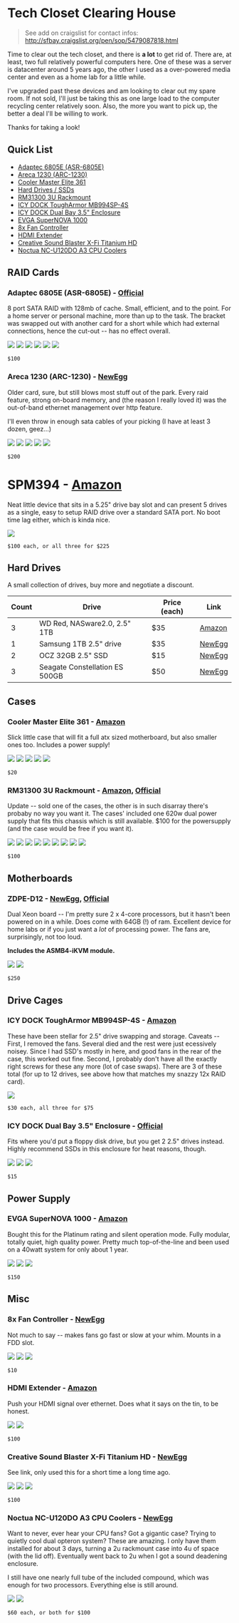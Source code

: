 # Tech Closet Clearing House

> See add on craigslist for contact infos: http://sfbay.craigslist.org/pen/sop/5479087818.html

Time to clear out the tech closet, and there is **a lot** to get rid of. There are, at least, two full relatively powerful computers here. One of these was a server is datacenter around 5 years ago, the other I used as a over-powered media center and even as a home lab for a little while.

I've upgraded past these devices and am looking to clear out my spare room. If not sold, I'll just be taking this as one large load to the computer recycling center relatively soon. Also, the more you want to pick up, the better a deal I'll be willing to work.

Thanks for taking a look!

## Quick List

- [Adaptec 6805E (ASR-6805E)](#adaptec-6805e-asr-6805e---official)
- [Areca 1230 (ARC-1230)](#areca-1230-arc-1230---newegg)
- [Cooler Master Elite 361](#cooler-master-elite-361---amazon)
- [Hard Drives / SSDs](#hard-drives)
- [RM31300 3U Rackmount](#rm31300-3u-rackmount---amazon-official)
- [ICY DOCK ToughArmor MB994SP-4S](#icy-dock-tougharmor-mb994sp-4s---amazon)
- [ICY DOCK Dual Bay 3.5" Enclosure](#icy-dock-dual-bay-35-enclosure---official)
- [EVGA SuperNOVA 1000](#evga-supernova-1000---amazon)
- [8x Fan Controller](#8x-fan-controller---newegg)
- [HDMI Extender](#hdmi-extender---amazon)
- [Creative Sound Blaster X-Fi Titanium HD](#creative-sound-blaster-x-fi-titanium-hd---newegg)
- [Noctua NC-U120DO A3 CPU Coolers](#noctua-nc-u120do-a3-cpu-coolers---newegg)

## RAID Cards

### Adaptec 6805E (ASR-6805E) - [Official](https://www.adaptec.com/en-us/support/raid/sas_raid/sas-6805e/)

8 port SATA RAID with 128mb of cache. Small, efficient, and to the point. For a home server or personal machine, more than up to the task. The bracket was swapped out with another card for a short while which had external connections, hence the cut-out -- has no effect overall.

![](adaptec-raid/20160305-IMG_1878.jpg)
![](adaptec-raid/20160305-IMG_1879.jpg)
![](adaptec-raid/20160305-IMG_1880.jpg)
![](adaptec-raid/20160305-IMG_1881.jpg)
![](adaptec-raid/20160305-IMG_1882.jpg)
![](adaptec-raid/20160305-IMG_1883.jpg)

```
$100
```

### Areca 1230 (ARC-1230) - [NewEgg](http://www.newegg.com/Product/Product.aspx?Item=N82E16816131006)

Older card, sure, but still blows most stuff out of the park. Every raid feature, strong on-board memory, and (the reason I really loved it) was the out-of-band ethernet management over http feature.

I'll even throw in enough sata cables of your picking (I have at least 3 dozen, geez...)

![](areca/20160305-IMG_1853.jpg)
![](areca/20160305-IMG_1854.jpg)
![](areca/20160305-IMG_1855.jpg)
![](areca/20160305-IMG_1856.jpg)
![](areca/20160305-IMG_1857.jpg)

```
$200
```

# SPM394 - [Amazon](http://www.amazon.com/gp/product/B004JPHAF0)

Neat little device that sits in a 5.25" drive bay slot and can present 5 drives as a single, easy to setup RAID drive over a standard SATA port. No boot time lag either, which is kinda nice.

![](raid-panels/20160305-IMG_1870.jpg)

```
$100 each, or all three for $225
```

## Hard Drives

A small collection of drives, buy more and negotiate a discount.

Count | Drive | Price (each) | Link
----- | ----- | ------------ | ------------------
    3 | WD Red, NASware2.0, 2.5" 1TB | $35 | [Amazon](http://www.amazon.com/Red-1TB-Hard-Disk-Drive/dp/B00EHBES1U)
    1 | Samsung 1TB 2.5" drive | $35 | [NewEgg](http://www.newegg.com/Product/Product.aspx?Item=N82E16822152291)
    2 | OCZ 32GB 2.5" SSD | $15 | [NewEgg](http://www.newegg.com/Product/Product.aspx?Item=N82E16820227510)
    3 | Seagate Constellation ES 500GB  | $50 | [NewEgg](http://www.newegg.com/Product/Product.aspx?Item=N82E16822148756)

## Cases

### Cooler Master Elite 361 - [Amazon](http://www.amazon.com/Cooler-Master-RC-361-KKN1-Plastic-Computer/dp/B007VXUZYK)

Slick little case that will fit a full atx sized motherboard, but also smaller ones too. Includes a power supply!

![](cases/20160305-IMG_1888.jpg)
![](cases/20160305-IMG_1884.jpg)
![](cases/20160305-IMG_1885.jpg)
![](cases/20160305-IMG_1886.jpg)
![](cases/20160305-IMG_1887.jpg)

```
$20
```

### RM31300 3U Rackmount - [Amazon](http://www.amazon.com/gp/product/B001LNVX7E), [Official](http://www.chenbro.com/en-global/products/RackmountChassis/3U_Chassis/RM31300)

Update -- sold one of the cases, the other is in such disarray there's probaby no way you want it. The cases' included one 620w dual power supply that fits this chassis which is still available. $100 for the powersupply (and the case would be free if you want it).

![](cases/20160305-IMG_1902.jpg)
![](cases/20160305-IMG_1903.jpg)
![](cases/20160305-IMG_1904.jpg)
![](cases/20160305-IMG_1905.jpg)
![](cases/20160305-IMG_1906.jpg)
![](cases/20160305-IMG_1907.jpg)
![](dual-ps/20160305-IMG_1908.jpg)
![](dual-ps/20160305-IMG_1910.jpg)
![](dual-ps/20160305-IMG_1911.jpg)

```
$100
```

## Motherboards

###  ZDPE-D12 - [NewEgg](http://www.newegg.com/Product/Product.aspx?Item=N82E16813131373), [Official]()

Dual Xeon board -- I'm pretty sure 2 x 4-core processors, but it hasn't been powered on in a while. Does come with 64GB (!) of ram. Excellent device for home labs or if you just want a _lot_ of processing power. The fans are, surprisingly, not too loud. 

**Includes the ASMB4-iKVM module.**

![](server-mobo/20160305-IMG_1859.jpg)
![](server-mobo/20160305-IMG_1860.jpg)

```
$250
```

## Drive Cages

### ICY DOCK ToughArmor MB994SP-4S - [Amazon](http://www.amazon.com/gp/product/B0040Z924Q)

These have been stellar for 2.5" drive swapping and storage. Caveats -- First, I removed the fans. Several died and the rest were just ecessively noisey. Since I had SSD's mostly in here, and good fans in the rear of the case, this worked out fine. Second, I probably don't have all the exactly right screws for these any more (lot of case swaps). There are 3 of these total (for up to 12 drives, see above how that matches my snazzy 12x RAID card).

![](iceydock-drive-bays/20160305-IMG_1871.jpg)

```
$30 each, all three for $75
```

### ICY DOCK Dual Bay 3.5" Enclosure - [Official](http://www.icydock.com/goods.php?id=150)

Fits where you'd put a floppy disk drive, but you get 2 2.5" drives instead. Highly recommend SSDs in this enclosure for heat reasons, though.

![](icey-two-bay/20160305-IMG_1875.jpg)
![](icey-two-bay/20160305-IMG_1876.jpg)
![](icey-two-bay/20160305-IMG_1877.jpg)

```
$15
```

## Power Supply

### EVGA SuperNOVA 1000 - [Amazon](http://www.amazon.com/gp/product/B00EKJQM5E)

Bought this for the Platinum rating and silent operation mode. Fully modular, totally quiet, high quality power. Pretty much top-of-the-line and been used on a 40watt system for only about 1 year.

![](evga/20160305-IMG_1895.jpg)
![](evga/20160305-IMG_1897.jpg)
![](evga/20160305-IMG_1898.jpg)

```
$150
```

## Misc

### 8x Fan Controller - [NewEgg](http://www.newegg.com/Product/Product.aspx?Item=N82E16811998089)

Not much to say -- makes fans go fast or slow at your whim. Mounts in a FDD slot.

![](fan-controller/20160305-IMG_1872.jpg)
![](fan-controller/20160305-IMG_1873.jpg)
![](fan-controller/20160305-IMG_1874.jpg)

```
$10
```

### HDMI Extender - [Amazon](http://www.amazon.com/gp/product/B007YIV1DQ)

Push your HDMI signal over ethernet. Does what it says on the tin, to be honest.

![](hdmi-extender/20160305-IMG_1868.jpg)
![](hdmi-extender/20160305-IMG_1869.jpg)

```
$100
```

### Creative Sound Blaster X-Fi Titanium HD - [NewEgg](http://www.newegg.com/Product/Product.aspx?Item=9SIA4CP1GG1881)

See link, only used this for a short time a long time ago.

![](sb12700/20160305-IMG_1899.jpg)
![](sb12700/20160305-IMG_1900.jpg)
![](sb12700/20160305-IMG_1901.jpg)

```
$100
```


### Noctua NC-U120DO A3 CPU Coolers - [NewEgg](http://www.newegg.com/Product/Product.aspx?Item=N82E16835608023)

Want to never, ever hear your CPU fans? Got a gigantic case? Trying to quietly cool dual opteron system? These are amazing. I only have them installed for about 3 days, turning a 2u rackmount case into 4u of space (with the lid off). Eventually went back to 2u when I got a sound deadening enclosure.

I still have one nearly full tube of the included compound, which was enough for two processors. Everything else is still around.

![](coolers/20160305-IMG_1913.jpg)
![](coolers/20160305-IMG_1914.jpg)

```
$60 each, or both for $100
```
